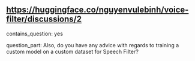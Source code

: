 ## https://huggingface.co/nguyenvulebinh/voice-filter/discussions/2

contains_question: yes

question_part: 
Also, do you have any advice with regards to training a custom model on a custom dataset for Speech Filter?